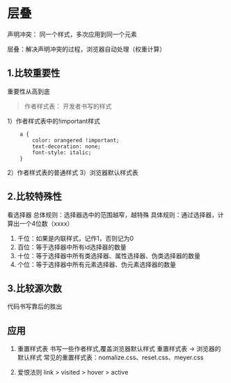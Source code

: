# 层叠
声明冲突： 同一个样式，多次应用到同一个元素

层叠：解决声明冲突的过程，浏览器自动处理（权重计算）

## 1.比较重要性

重要性从高到底
> 作者样式表： 开发者书写的样式

1）作者样式表中的!important样式
```
    a {
        color: orangered !important;
        text-decoration: none;
        font-style: italic;
    }
```
2）作者样式表的普通样式
3）浏览器默认样式表

## 2.比较特殊性

看选择器
总体规则：选择器选中的范围越窄，越特殊
具体规则：通过选择器，计算出一个4位数（xxxx）
1. 千位：如果是内联样式，记作1，否则记为0
2. 百位：等于选择器中所有id选择器的数量
3. 十位：等于选择器中所有类选择器、属性选择器、伪类选择器的数量
4. 个位：等于选择器中所有元素选择器、伪元素选择器的数量

## 3.比较源次数

代码书写靠后的胜出

## 应用

1. 重置样式表
书写一些作者样式,覆盖浏览器默认样式
重置样式表 -> 浏览器的默认样式
常见的重置样式表：nomalize.css、reset.css、meyer.css

2. 爱恨法则
link > visited > hover > active